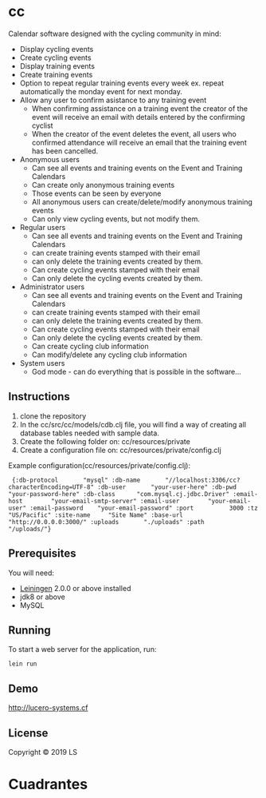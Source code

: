 # cc
Calendar software designed with the cycling community in mind:
* Display cycling events
* Create cycling events
* Display training events
* Create training events
* Option to repeat regular training events every week ex. repeat automatically the monday event for next monday.
* Allow any user to confirm asistance to any training event
	* When confirming assistance on a training event the creator of the event will receive an email with details entered by the confirming cyclist
	* When the creator of the event deletes the event, all users who confirmed attendance will receive an email that the training event has been cancelled.
* Anonymous users
	* Can see all events and training events on the Event and Training Calendars
	* Can create only anonymous training events
	* Those events can be seen by everyone
	* All anonymous users can create/delete/modify anonymous training events
	* Can only view cycling events, but not modify them.
* Regular users
	* Can see all events and training events on the Event and Training Calendars
	* can create training events stamped with their email
	* can only delete the training events created by them.
	* Can create cycling events stamped with their email
	* Can only delete the cycling events created by them.
* Administrator users
	* Can see all events and training events on the Event and Training Calendars
	* can create training events stamped with their email
	* can only delete the training events created by them.
	* Can create cycling events stamped with their email
	* Can only delete the cycling events created by them.
	* Can create cycling club information
	* Can modify/delete any cycling club information
* System users
	* God mode - can do everything that is possible in the software...
## Instructions

1. clone the repository
2. In the cc/src/cc/models/cdb.clj file, you will find a way of creating all database tables needed with sample data.
3. Create the following folder on: cc/resources/private
4. Create a configuration file on: cc/resources/private/config.clj

Example configuration(cc/resources/private/config.clj):

`
{:db-protocol 		"mysql"
 :db-name 		"//localhost:3306/cc?characterEncoding=UTF-8"
 :db-user		"your-user-here"
 :db-pwd		"your-password-here"
 :db-class		"com.mysql.cj.jdbc.Driver"
 :email-host		"your-email-smtp-server"
 :email-user		"your-email-user"
 :email-password 	"your-email-password"
 :port			3000
 :tz			"US/Pacific"
 :site-name		"Site Name"
 :base-url		"http://0.0.0.0:3000/"
 :uploads		"./uploads"
 :path			"/uploads/"}`

## Prerequisites

You will need:
* [Leiningen][] 2.0.0 or above installed
* jdk8 or above
* MySQL

[leiningen]: https://github.com/technomancy/leiningen

## Running

To start a web server for the application, run:

    lein run

## Demo
http://lucero-systems.cf

## License

Copyright © 2019 LS
# Cuadrantes
